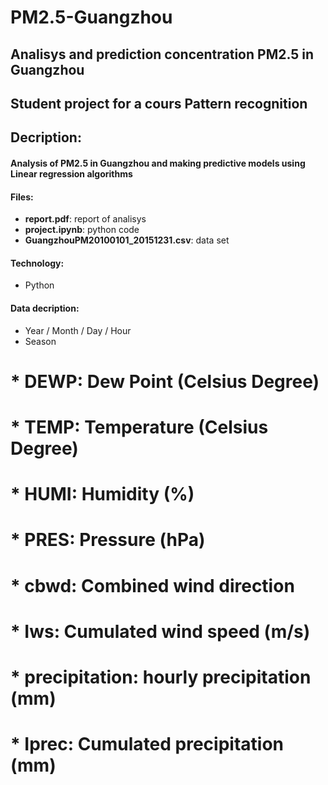 # PM2.5-Guangzhou
## Analisys and prediction concentration PM2.5  in Guangzhou
## Student project for a cours Pattern recognition
## Decription:
#### Analysis of PM2.5 in Guangzhou and making predictive models using Linear regression algorithms
#### Files:
- **report.pdf**: report of analisys
- **project.ipynb**: python code
- **GuangzhouPM20100101_20151231.csv**: data set
#### Technology:
- Python
#### Data decription:
- Year / Month / Day / Hour
- Season
# * DEWP: Dew Point (Celsius Degree)
# * TEMP: Temperature (Celsius Degree)
# * HUMI: Humidity (%)
# * PRES: Pressure (hPa)
# * cbwd: Combined wind direction
# * Iws: Cumulated wind speed (m/s)
# * precipitation: hourly precipitation (mm)
# * Iprec: Cumulated precipitation (mm)


